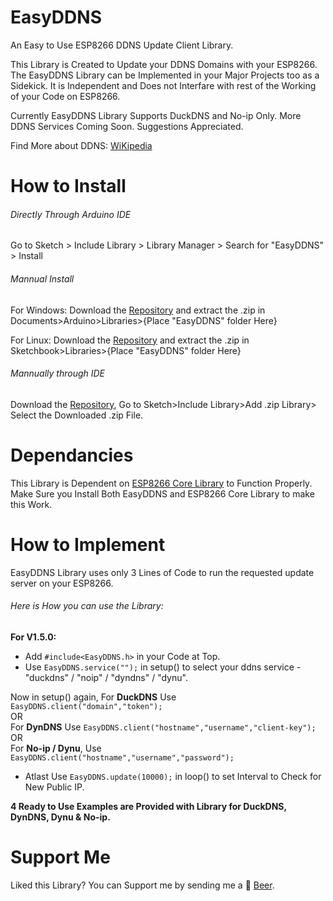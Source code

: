# EasyDDNS
An Easy to Use ESP8266 DDNS Update Client Library.

This Library is Created to Update your DDNS Domains with your ESP8266. The EasyDDNS Library can be Implemented in your Major Projects too as a Sidekick. It is Independent and Does not Interfare with rest of the Working of your Code on ESP8266.

Currently EasyDDNS Library Supports DuckDNS and No-ip Only. More DDNS Services Coming Soon. Suggestions Appreciated.


Find More about DDNS: [WiKipedia](https://en.wikipedia.org/wiki/Dynamic_DNS)

# How to Install
###### Directly Through Arduino IDE
Go to Sketch > Include Library > Library Manager > Search for "EasyDDNS" > Install

###### Mannual Install

For Windows: Download the [Repository](https://github.com/ayushsharma82/EasyDDNS/archive/master.zip) and extract the .zip in Documents>Arduino>Libraries>{Place "EasyDDNS" folder Here}

For Linux: Download the [Repository](https://github.com/ayushsharma82/EasyDDNS/archive/master.zip) and extract the .zip in Sketchbook>Libraries>{Place "EasyDDNS" folder Here}

###### Mannually through IDE

Download the [Repository](https://github.com/ayushsharma82/EasyDDNS/archive/master.zip), Go to Sketch>Include Library>Add .zip Library> Select the Downloaded .zip File.

# Dependancies
This Library is Dependent on [ESP8266 Core Library](https://github.com/esp8266/Arduino) to Function Properly.
Make Sure you Install Both EasyDDNS and ESP8266 Core Library to make this Work.

# How to Implement
EasyDDNS Library uses only 3 Lines of Code to run the requested update server on your ESP8266.

###### Here is How you can use the Library:<br>

**For V1.5.0:**<br>
- Add `#include<EasyDDNS.h>` in your Code at Top.
- Use `EasyDDNS.service("");` in setup() to select your ddns service - "duckdns" / "noip" / "dyndns" / "dynu".

Now in setup() again, For **DuckDNS** Use `EasyDDNS.client("domain","token");`<br>
OR<br>
For **DynDNS** Use `EasyDDNS.client("hostname","username","client-key");`<br>
OR<br>
For **No-ip / Dynu**, Use `EasyDDNS.client("hostname","username","password");`<br>

- Atlast Use `EasyDDNS.update(10000);` in loop() to set Interval to Check for New Public IP.

**4 Ready to Use Examples are Provided with Library for DuckDNS, DynDNS, Dynu & No-ip.**

# Support Me
Liked this Library? You can Support me by sending me a :beer: [Beer](https://www.paypal.me/ayushsharma82/5).
